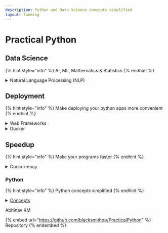 ```yaml
---
description: Python and Data Science concepts simplified
layout: landing
---
```


# Practical Python

## Data Science

{% hint style="info" %}
AI, ML, Mathematics & Statistics
{% endhint %}

<details>

<summary>Natural Language Processing (NLP)</summary>

* ### [Embedding](table-of-contents/natural-language-processing/embeddings-101/)
  * [Word Embedding](table-of-contents/natural-language-processing/embeddings-101/word-embeddings/)
    * [Text Embedding and Question Answering](https://colab.research.google.com/drive/1c4yqMtqCP8lUzUl-q0OvAEi1x1WM0VIq?usp=sharing)

</details>

## Deployment

{% hint style="info" %}
Make deploying your python apps more convenient
{% endhint %}

<details>

<summary>Web Frameworks</summary>

[aiohttp](http://localhost:5000/s/ED1WZBWNPSChckHZ8Gxd/python-web-frameworks/aiohttp)

</details>

<details>

<summary>Docker</summary>

[Dockerize Python Images](http://localhost:5000/o/CHCI6UQGUTiOTozJw7eL/s/X2zSGdlerElOUAjFhmji/)

</details>

## Speedup

{% hint style="info" %}
Make your programs faster
{% endhint %}

<details>

<summary>Concurrency</summary>

[Overview](http://localhost:5000/o/CHCI6UQGUTiOTozJw7eL/s/sCBNX6AEYb38piYbYTGN/)

</details>

### Python

{% hint style="info" %}
Python concepts simplified
{% endhint %}

<details>

<summary><a href="https://blacksmithop.github.io/PythonConcepts/">Concepts</a></summary>



</details>



Abhinav KM

{% embed url="https://github.com/blacksmithop/PracticalPython" %}
Repository
{% endembed %}
